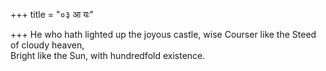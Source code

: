+++
title = "०३ आ यः"

+++
He who hath lighted up the joyous castle, wise Courser like the Steed of cloudy heaven,  
     Bright like the Sun, with hundredfold existence.